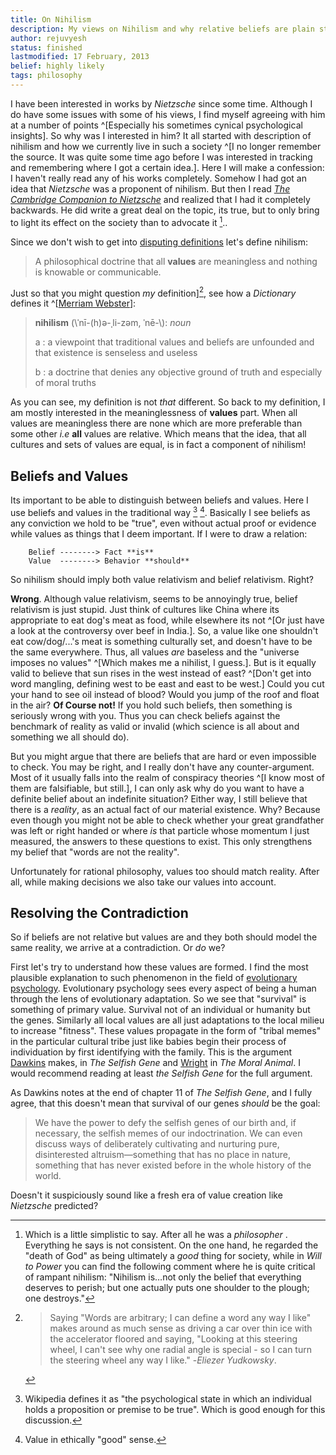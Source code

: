 ```yaml
---
title: On Nihilism
description: My views on Nihilism and why relative beliefs are plain stupid.
author: rejuvyesh
status: finished
lastmodified: 17 February, 2013
belief: highly likely
tags: philosophy
---
```


I have been interested in works by _Nietzsche_ since some time. Although I do have some issues with some of his views, I find myself agreeing with him at a number of points ^[Especially his sometimes cynical psychological insights]. So why was I interested in him? It all started with description of nihilism and how we currently live in such a society ^[I no longer remember the source. It was quite some time ago before I was interested in tracking and remembering where I got a certain idea.]. Here I will make a confession: I haven't really read any of his works completely. Somehow I had got an idea that _Nietzsche_ was a proponent of nihilism. But then I read [_The Cambridge Companion to Nietzsche_](http://www.goodreads.com/book/show/162023.The_Cambridge_Companion_to_Nietzsche) and realized that I had it completely backwards. He did write a great deal on the topic, its true, but to only bring to light its effect on the society than to advocate it [^nietzsche1].. 

Since we don't wish to get into [disputing definitions](http://lesswrong.com/lw/np/disputing_definitions/) let's define nihilism:

> A philosophical doctrine that all **values** are meaningless and nothing is knowable or communicable.

Just so that you might question _my_ definition][^words], see how a _Dictionary_ defines it ^[[Merriam Webster](http://www.merriam-webster.com/dictionary/nihilism)]:

> **nihilism** (\\ˈnī-(h)ə-ˌli-zəm, ˈnē-\\): _noun_
>
>    a : a viewpoint that traditional values and beliefs are unfounded and
>    that existence is senseless and useless
>
>    b : a doctrine that denies any objective ground of truth and especially of
>    moral truths

As you can see, my definition is not _that_ different. So back to my definition, I am mostly interested in the meaninglessness of **values** part. When all values are meaningless there are none which are more preferable than some other _i.e_ **all** values are relative. Which means that the idea, that all cultures and sets of values are equal, is in fact a component of nihilism!


## Beliefs and Values

Its important to be able to distinguish between beliefs and values. Here I use beliefs and values in the traditional way [^belief] [^value]. Basically I see beliefs as any conviction we hold to be "true", even without actual proof or evidence while values as things that I deem important. If I were to draw a relation:

~~~~~
    Belief --------> Fact **is**
    Value  --------> Behavior **should**
~~~~~
So nihilism should imply both value relativism and belief relativism. Right?

**Wrong**. Although value relativism, seems to be annoyingly true, belief relativism is just stupid. Just think of cultures like China where its appropriate to eat dog's meat as food, while elsewhere its not ^[Or just have a look at the controversy over beef in India.]. So, a value like one shouldn't eat cow/dog/...'s meat is something culturally set, and doesn't have to be the same everywhere.  Thus, all values _are_ baseless and the "universe imposes no values" ^[Which makes me a nihilist, I guess.]. But is it equally valid to believe that sun rises in the west instead of east? ^[Don't get into word mangling, defining west to be east and east to be west.] Could you cut your hand to see oil instead of blood? Would you jump of the roof and float in the air? **Of Course not!** If you hold such beliefs, then something is seriously wrong with you. Thus you can check beliefs against the benchmark of reality as valid or invalid (which science is all about and something we all should do).

But you might argue that there are beliefs that are hard or even impossible to check. You may be right, and I really don't have any counter-argument. Most of it usually falls into the realm of conspiracy theories ^[I know most of them are falsifiable, but still.], I can only ask why do you want to have a definite belief about an indefinite situation? Either way, I still believe that there is a _reality_, as an actual fact of our material existence. Why? Because even though you might not be able to check whether your great grandfather was left or right handed or where _is_ that particle whose momentum I just measured, the answers to these questions to exist. This only strengthens my belief that "words are not the reality".

Unfortunately for rational philosophy, values too should match reality. After all, while making decisions we also take our values into account. 

## Resolving the Contradiction

So if beliefs are not relative but values are and they both should model the same reality, we arrive at a contradiction. Or _do_ we?

First let's try to understand how these values are formed. I find the most plausible explanation to such phenomenon in the field of [evolutionary psychology](http://en.wikipedia.org/wiki/Evolutionary_psychology). Evolutionary psychology sees every aspect of being a human through the lens of evolutionary adaptation. So we see that "survival" is something of primary value. Survival not of an individual or humanity but the genes. Similarly all local values are all just adaptations to the local milieu to increase "fitness". These values propagate in the form of "tribal memes" in the particular cultural tribe just like babies begin their process of individuation by first identifying with the family. This is the argument [Dawkins](http://en.wikipedia.org/wiki/Richard_Dawkins) makes, in _The Selfish Gene_ and [Wright](http://en.wikipedia.org/wiki/Robert_Wright_(journalist)) in _The Moral Animal_. I would recommend reading at least _the Selfish Gene_ for the full argument.

As Dawkins notes at the end of chapter 11 of _The Selfish Gene_, and I fully agree, that this doesn't mean that  survival of our genes _should_ be the goal:

> We have the power to defy the selfish genes of our birth and, if necessary, the selfish memes of our indoctrination. We can even discuss ways of deliberately cultivating and nurturing pure, disinterested altruism—something that has no place in nature, something that has never existed before in the whole history of the world.

Doesn't it suspiciously sound like a fresh era of value creation like _Nietzsche_ predicted?


[^belief]: Wikipedia defines it as "the psychological state in which an individual holds a proposition or premise to be true". Which is good enough for this discussion.

[^value]: Value in ethically "good" sense.

[^nietzsche1]: Which is a little simplistic to say. After all he was a _philosopher_ <span class="icon-wink" aria-hidden="true" style="color:#005580"></span>. Everything he says is not consistent. On the one hand, he regarded the "death of God" as being ultimately a _good_ thing for society, while in _Will to Power_ you can find the following comment where he is quite critical of rampant nihilism: "Nihilism is…not only the belief that everything deserves to perish; but one actually puts one shoulder to the plough; one destroys."

[^words]: > Saying "Words are arbitrary; I can define a word any way I like" makes around as much sense as driving a car over thin ice with the accelerator floored and saying, "Looking at this steering wheel, I can't see why one radial angle is special - so I can turn the steering wheel any way I like." -_Eliezer Yudkowsky_.

